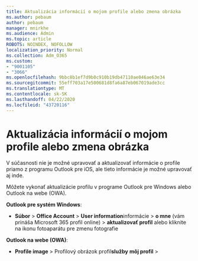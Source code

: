 ```yaml
---
title: Aktualizácia informácií o mojom profile alebo zmena obrázka
ms.author: pebaum
author: pebaum
manager: mnirkhe
ms.audience: Admin
ms.topic: article
ROBOTS: NOINDEX, NOFOLLOW
localization_priority: Normal
ms.collection: Adm_O365
ms.custom:
- "9001105"
- "3066"
ms.openlocfilehash: 9bbc8b1ef7d9b0c910b19db47110ae046ae63e34
ms.sourcegitcommit: 55eff703a17e500681d8fa6a87eb067019ade3cc
ms.translationtype: MT
ms.contentlocale: sk-SK
ms.lasthandoff: 04/22/2020
ms.locfileid: "43720116"
---
```

# <a name="update-my-profile-information-or-change-my-picture"></a>Aktualizácia informácií o mojom profile alebo zmena obrázka

V súčasnosti nie je možné upravovať a aktualizovať informácie o profile priamo z programu Outlook pre iOS, ale tieto informácie je možné upravovať aj inde. 

Môžete vykonať aktualizácie profilu v programe Outlook pre Windows alebo Outlook na webe (OWA). 

**Outlook pre systém Windows**: 

- **Súbor** > **Office Account** > **User information**informácie > **o mne** (vám prináša Microsoft 365 profil online) > **aktualizovať profil** alebo kliknite na ikonu fotoaparátu pre zmenu fotografie  
  
**Outlook na webe (OWA)**: 

- **Profile image** > Profilový obrázok profil**služby** **môj profil** > 
